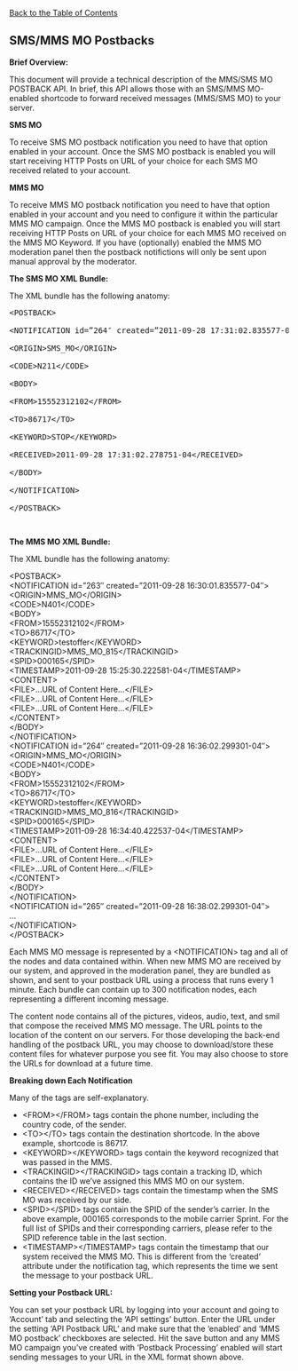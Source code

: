 <a href="/1.3/README.md">Back to the Table of Contents</a>
<h2>SMS/MMS MO Postbacks</h2>
<div id="page-content"><p><strong>Brief Overview:</strong></p>
<p>This document will provide a technical description of the MMS/SMS MO POSTBACK API. In brief, this API allows those with an 
SMS/MMS MO-enabled shortcode to forward received messages (MMS/SMS MO) to your server.</p>
<p><strong>SMS MO</strong></p>
<p>To receive SMS MO postback notification you need to have that option enabled in your account. Once the SMS MO 
postback is enabled you will start receiving HTTP Posts on URL of your choice for each SMS MO received related to 
your account.</p>
<p><strong>MMS MO</strong></p>
<p>To receive MMS MO postback notification you need to have that option enabled in your account and you need to 
configure it within the particular MMS MO campaign.  Once the MMS MO postback is enabled you will start receiving 
HTTP Posts on URL of your choice for each MMS MO received on the MMS MO Keyword. If you have (optionally) enabled 
the MMS MO moderation panel then the postback notifictions will only be sent upon manual approval by the moderator.</p>
<p><a name="the_xml_bundle1"></a> <strong>The SMS MO XML Bundle:</strong></p>
<p>The XML bundle has the following anatomy:</p>
<p>
<pre>
&lt;POSTBACK&gt;<br />
&lt;NOTIFICATION id=&#8221;264&#8243; created=&#8221;2011-09-28 17:31:02.835577-04&#8243;&gt;<br />
&lt;ORIGIN&gt;SMS_MO&lt;/ORIGIN&gt;<br />
&lt;CODE&gt;N211&lt;/CODE&gt;<br />
&lt;BODY&gt;<br />
&lt;FROM&gt;15552312102&lt;/FROM&gt;<br />
&lt;TO&gt;86717&lt;/TO&gt;<br />
&lt;KEYWORD&gt;STOP&lt;/KEYWORD&gt;<br />
&lt;RECEIVED&gt;2011-09-28 17:31:02.278751-04&lt;/RECEIVED&gt;<br />
&lt;/BODY&gt;<br />
&lt;/NOTIFICATION&gt;<br />
&lt;/POSTBACK&gt;</p>
</pre>
<p><a name="the_xml_bundle"></a> <strong>The MMS MO XML Bundle:</strong></p>
<p>The XML bundle has the following anatomy:</p>
<p>&lt;POSTBACK&gt;<br />
&lt;NOTIFICATION id=&#8221;263&#8243; created=&#8221;2011-09-28 16:30:01.835577-04&#8243;&gt;<br />
&lt;ORIGIN&gt;MMS_MO&lt;/ORIGIN&gt;<br />
&lt;CODE&gt;N401&lt;/CODE&gt;<br />
&lt;BODY&gt;<br />
&lt;FROM&gt;15552312102&lt;/FROM&gt;<br />
&lt;TO&gt;86717&lt;/TO&gt;<br />
&lt;KEYWORD&gt;testoffer&lt;/KEYWORD&gt;<br />
&lt;TRACKINGID&gt;MMS_MO_815&lt;/TRACKINGID&gt;<br />
&lt;SPID&gt;000165&lt;/SPID&gt;<br />
&lt;TIMESTAMP&gt;2011-09-28 15:25:30.222581-04&lt;/TIMESTAMP&gt;<br />
&lt;CONTENT&gt;<br />
&lt;FILE&gt;&#8230;URL of Content Here&#8230;&lt;/FILE&gt;<br />
&lt;FILE&gt;&#8230;URL of Content Here&#8230;&lt;/FILE&gt;<br />
&lt;FILE&gt;&#8230;URL of Content Here&#8230;&lt;/FILE&gt;<br />
&lt;/CONTENT&gt;<br />
&lt;/BODY&gt;<br />
&lt;/NOTIFICATION&gt;<br />
&lt;NOTIFICATION id=&#8221;264&#8243; created=&#8221;2011-09-28 16:36:02.299301-04&#8243;&gt;<br />
&lt;ORIGIN&gt;MMS_MO&lt;/ORIGIN&gt;<br />
&lt;CODE&gt;N401&lt;/CODE&gt;<br />
&lt;BODY&gt;<br />
&lt;FROM&gt;15552312102&lt;/FROM&gt;<br />
&lt;TO&gt;86717&lt;/TO&gt;<br />
&lt;KEYWORD&gt;testoffer&lt;/KEYWORD&gt;<br />
&lt;TRACKINGID&gt;MMS_MO_816&lt;/TRACKINGID&gt;<br />
&lt;SPID&gt;000165&lt;/SPID&gt;<br />
&lt;TIMESTAMP&gt;2011-09-28 16:34:40.422537-04&lt;/TIMESTAMP&gt;<br />
&lt;CONTENT&gt;<br />
&lt;FILE&gt;&#8230;URL of Content Here&#8230;&lt;/FILE&gt;<br />
&lt;FILE&gt;&#8230;URL of Content Here&#8230;&lt;/FILE&gt;<br />
&lt;FILE&gt;&#8230;URL of Content Here&#8230;&lt;/FILE&gt;<br />
&lt;/CONTENT&gt;<br />
&lt;/BODY&gt;<br />
&lt;/NOTIFICATION&gt;<br />
&lt;NOTIFICATION id=&#8221;265&#8243; created=&#8221;2011-09-28 16:38:02.299301-04&#8243;&gt;<br />
&#8230;<br />
&lt;/NOTIFICATION&gt;<br />
&lt;/POSTBACK&gt;</p>

<p>Each MMS MO message is represented by a &lt;NOTIFICATION&gt; tag and all of the nodes and data contained within. When
new MMS MO are received by our system, and approved in the moderation panel, they are bundled as shown, and sent to your
postback URL using a process that runs every 1 minute. Each bundle can contain up to 300 notification nodes, each 
representing a different incoming message.</p>

<p>The content node contains all of the pictures, videos, audio, text, and smil that compose the received MMS MO message. 
The URL points to the location of the content on our servers. For those developing the back-end handling of the postback
URL, you may choose to download/store these content files for whatever purpose you see fit. You may also choose to store
the URLs for download at a future time.</p>

<p><a name="breaking_down_each_notification"></a> <strong>Breaking down Each Notification</strong></p>
<p>Many of the tags are self-explanatory.</p>
<ul>
<li>&lt;FROM&gt;&lt;/FROM&gt; tags contain the phone number, including the country code, of the sender.</li>
<li>&lt;TO&gt;&lt;/TO&gt; tags contain the destination shortcode. In the above example, shortcode is 86717.</li>
<li>&lt;KEYWORD&gt;&lt;/KEYWORD&gt; tags contain the keyword recognized that was passed in the MMS.</li>
<li>&lt;TRACKINGID&gt;&lt;/TRACKINGID&gt; tags contain a tracking ID, which contains the ID we&#8217;ve assigned this MMS 
MO on our system.</li>
<li>&lt;RECEIVED&gt;&lt;/RECEIVED&gt; tags contain the timestamp when the SMS MO was received by our side.</li>
<li>&lt;SPID&gt;&lt;/SPID&gt; tags contain the SPID of the sender&#8217;s carrier. In the above example, 000165 
corresponds to the mobile carrier Sprint. For the full list of SPIDs and their corresponding carriers, please refer to 
the SPID reference table in the last section.</li>
<li>&lt;TIMESTAMP&gt;&lt;/TIMESTAMP&gt; tags contain the timestamp that our system received the MMS MO. This is different
from the &#8216;created&#8217; attribute under the notification tag, which represents the time we sent the message to 
your postback URL.</li>
</ul>
<p><a name="setting_your_postback_url"></a> <strong>Setting your Postback URL:</strong></p>
<p>You can set your postback URL by logging into your account and going to &#8216;Account&#8217; tab and selecting the 
&#8216;API settings&#8217; button. Enter the URL under the setting &#8216;API Postback URL&#8217; and make sure that the &#8216;enabled&#8217; and &#8216;MMS MO postback&#8217; checkboxes are selected. Hit the save button and any MMS MO campaign you&#8217;ve created with &#8216;Postback Processing&#8217; enabled will start sending messages to your URL in the XML format shown above.</p>
